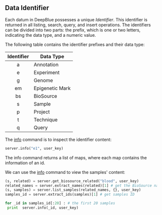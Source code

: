 ## Data Identifier

Each datum in DeepBlue possesses a unique *Identifier*.
This identifier is returned in all listing, search, query, and insert operations.
The identifiers can be divided into two parts: the prefix, which is one or two letters,
indicating the data type, and a numeric value.

The following table contains the identifier prefixes and their data type:

| Identifier | Data Type       |
|:----------:|-----------------|
| a          | Annotation      |
| e          | Experiment      |
| g          | Genome          |
| em         | Epigenetic Mark |
| bs         | BioSource      |
| s          | Sample          |
| p          | Project         |
| t          | Technique       |
| q          | Query           |

The [info](http://deepblue.mpi-inf.mpg.de/api.php#api-info) command is to inspect the identifier content:
```python
server.info("e1", user_key)
```

The info command returns a list of maps, where each map contains the information of an id.

We can use the [info](http://deepblue.mpi-inf.mpg.de/api.php#api-info) command to view the samples' content:

```python
(s, related) = server.get_biosource_related("blood", user_key)
related_names = server.extract_names(related)[1] # get the BioSource names
(s, samples) = server.list_samples(related_names, {}, user_key)
samples_id = server.extract_ids(samples)[1] # get samples ID

for _id in samples_id[:20] : # the first 20 samples
 print  server.info(_id, user_key)
```